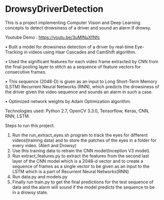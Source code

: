 # DrowsyDriverDetection
This is a project implementing Computer Vision and Deep Learning concepts to detect drowsiness of a driver and sound an alarm if drowsy.


Youtube Demo : https://youtu.be/3uMlNuXfNfc



•	Built a model for drowsiness detection of a driver by real-time Eye-Tracking in videos using Haar Cascades and CamShift algorithm.


•	Used the significant features for each video frame extracted by CNN from the final pooling layer to stitch as a sequence of feature vectors for consecutive frames.   


•	This sequence (2048-D) is given as an input to Long Short-Term Memory (LSTM) Recurrent Neural Networks (RNN), which predicts the drowsiness of the driver given the video sequence and sounds an alarm in such a case.


•	Optimized network weights by Adam Optimization algorithm.

Technologies used: Python 2.7, OpenCV 3.3.0, Tensorflow, Keras, CNN, RNN, LSTM.

Steps to run this project:

1) Run the run_extract_eyes.sh program to track the eyes for different videos(training data) and to store the patches of the eyes in a folder for every video. (Alert and Drowsy)
2) Use this training data to retrain the CNN model(Inception V3 model).
3) Run extract_features.py to extract the features from the second last layer of the CNN model which is a 2048-d vector and to create a sequence of frames as a single vector to be given as an input to the LSTM which is a part of Recurrent Neural Networks(RNN) 
4) Run data.py and models.py
5) Finally run train.py to get the final predictions for the test sequence of data and the alarm will sound if the model predicts the sequence to be in a drowsy state.
 

